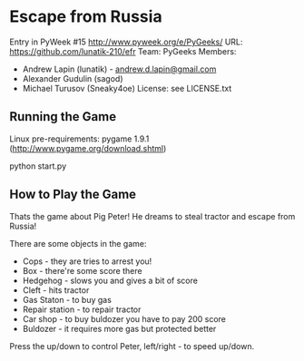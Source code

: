 Escape from Russia
===============

Entry in PyWeek #15  <http://www.pyweek.org/e/PyGeeks/>
URL: https://github.com/lunatik-210/efr
Team: PyGeeks
Members: 
+ Andrew Lapin (lunatik) - andrew.d.lapin@gmail.com
+ Alexander Gudulin (sagod)
+ Michael Turusov (Sneaky4oe)
License: see LICENSE.txt


Running the Game
----------------

Linux pre-requirements: pygame 1.9.1 (http://www.pygame.org/download.shtml)

python start.py


How to Play the Game
--------------------

Thats the game about Pig Peter! He dreams to steal tractor
and escape from Russia! 

There are some objects in the game:
+ Cops - they are tries to arrest you!
+ Box - there're some score there
+ Hedgehog - slows you and gives a bit of score
+ Cleft - hits tractor
+ Gas Staton - to buy gas
+ Repair station - to repair tractor
+ Car shop - to buy buldozer you have to pay 200 score
+ Buldozer - it requires more gas but protected better

Press the up/down to control Peter, left/right - to speed up/down.
